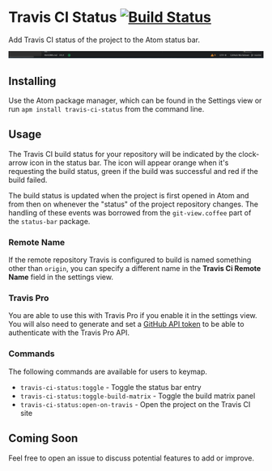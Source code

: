 # Travis CI Status [![Build Status](https://travis-ci.org/tombell/travis-ci-status.svg?branch=master)](https://travis-ci.org/tombell/travis-ci-status)

Add Travis CI status of the project to the Atom status bar.

![Atom Status Bar Screenshot](travis_ci_status.png)

## Installing

Use the Atom package manager, which can be found in the Settings view or run
`apm install travis-ci-status` from the command line.

## Usage

The Travis CI build status for your repository will be indicated by the
clock-arrow icon in the status bar. The icon will appear orange when it's
requesting the build status, green if the build was successful and red if the
build failed.

The build status is updated when the project is first opened in Atom and from
then on whenever the "status" of the project repository changes. The handling of
these events was borrowed from the `git-view.coffee` part of the `status-bar`
package.

### Remote Name

If the remote repository Travis is configured to build is named something other
than `origin`, you can specify a different name in the **Travis Ci Remote Name**
field in the settings view.

### Travis Pro

You are able to use this with Travis Pro if you enable it in the settings view.
You will also need to generate and set a
[GitHub API token](https://github.com/settings/tokens/new) to be able to
authenticate with the Travis Pro API.

### Commands

The following commands are available for users to keymap.

* `travis-ci-status:toggle` - Toggle the status bar entry
* `travis-ci-status:toggle-build-matrix` - Toggle the build matrix panel
* `travis-ci-status:open-on-travis` - Open the project on the Travis CI site

## Coming Soon

Feel free to open an issue to discuss potential features to add or improve.
